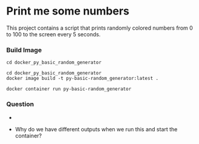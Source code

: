 # Print me some numbers

This project contains a script that prints randomly colored numbers from 0 to 100 to the screen every 5 seconds.

### Build Image

```shell
cd docker_py_basic_random_generator
```

```shell
cd docker_py_basic_random_generator
docker image build -t py-basic-random_generator:latest .
```

```shell
docker container run py-basic-random_generator
```

### Question
- ```md
- Why do we have different outputs when we run this and start the container?

